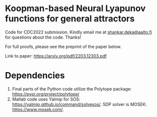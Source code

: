 # Koopman-based Neural Lyapunov functions for general attractors
Code for CDC2022 submission. Kindly email me at shankar.deka@aalto.fi for questions about the code. Thanks!

For full proofs, please see the preprint of the paper below.

Link to paper: https://arxiv.org/pdf/2203.12303.pdf

# Dependencies
1. Final parts of the Python code utilize the Polytope package: https://pypi.org/project/polytope/
2. Matlab code uses Yalmip for SOS: https://yalmip.github.io/command/solvesos/. SDP solver is MOSEK: https://www.mosek.com/.
